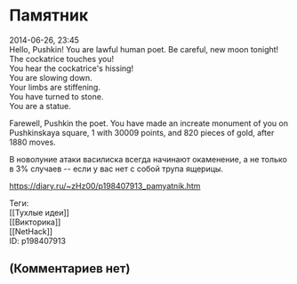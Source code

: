 Памятник
========

  
2014-06-26, 23:45  
 Hello, Pushkin! You are lawful human poet. Be careful, new moon tonight!   
 The cockatrice touches you!   
 You hear the cockatrice's hissing!   
 You are slowing down.   
 Your limbs are stiffening.   
 You have turned to stone.   
 You are a statue.   
   
 Farewell, Pushkin the poet. You have made an increate monument of you on Pushkinskaya square, 1 with 30009 points, and 820 pieces of gold, after 1880 moves.   
   
  В новолуние атаки василиска всегда начинают окаменение, а не только в 3% случаев -- если у вас нет с собой трупа ящерицы.    
  
<https://diary.ru/~zHz00/p198407913_pamyatnik.htm>  
  
Теги:  
[[Тухлые идеи]]  
[[Викторика]]  
[[NetHack]]  
ID: p198407913  


(Комментариев нет)
------------------